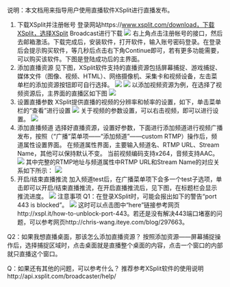 说明：本文档用来指导用户使用直播软件XSplit进行直播发布。
1.	下载XSplit并注册帐号
登录网站https://www.xsplit.com/download，下载XSplit，选择XSplit Broadcast进行下载
![](http://imgcache.tce.fsphere.cn/static/qzonestyle.gtimg.cn/qzone/vas/opensns/res/img/XSplit-1.png)
右上角点击注册帐号的接口，然后去邮箱激活。下载完成后，安装软件，打开软件，输入账号密码登录。在登录后会提示购买软件，等几秒后点击右下角Continue即可，若有更多功能需要，可以购买该软件。下图是登陆成功后的主界面。
2.	添加直播资源
见下图，XSplit软件支持的直播资源包括屏幕捕捉、游戏捕捉、媒体文件（图像、视频、HTML）、网络摄像机、采集卡和视频设备，左击菜单栏的添加资源按钮即可自行选择。
![](http://imgcache.tce.fsphere.cn/static/qzonestyle.gtimg.cn/qzone/vas/opensns/res/img/XSplit-2.png)
![](http://imgcache.tce.fsphere.cn/static/qzonestyle.gtimg.cn/qzone/vas/opensns/res/img/XSplit-3.png)
以添加视频资源为例，在选择了视频资源后，主界面的直播区如下图
![](http://imgcache.tce.fsphere.cn/static/qzonestyle.gtimg.cn/qzone/vas/opensns/res/img/XSplit-4.png)
3.	设置直播参数
XSplit提供直播的视频的分辨率和帧率的设置，如下，单击菜单栏的“查看”进行设置
![](http://imgcache.tce.fsphere.cn/static/qzonestyle.gtimg.cn/qzone/vas/opensns/res/img/XSplit-5.png)
关于视频的参数设置，可以右击视频，即可以进行设置。
![](http://imgcache.tce.fsphere.cn/static/qzonestyle.gtimg.cn/qzone/vas/opensns/res/img/XSplit-6.png)
4.	添加直播频道
选择好直播资源，设置好参数，下面进行添加频道进行视频广播发布，按照（“广播”菜单项——“添加频道”——custom RTMP）操作后，频道属性设置界面。
在频道属性界面，主要输入频道名、RTMP URL、Stream Name，其他可以保持默认不变。
当前视频编码支持x264，音频支持AAC。
![](http://imgcache.tce.fsphere.cn/static/qzonestyle.gtimg.cn/qzone/vas/opensns/res/img/XSplit-7.png)
其中完整的RTMP地址与频道属性中RTMP URL和Stream Name的对应关系如下所示：
![](http://imgcache.tce.fsphere.cn/static/qzonestyle.gtimg.cn/qzone/vas/opensns/res/img/XSplit-8.png)
5.	开启/结束直播推流
加入频道test后，在广播菜单项下会多一个test子选项，单击即可以开启/结束直播推流，在开启直播推流后，见下图，在标题栏会显示推流进度。
![](http://imgcache.tce.fsphere.cn/static/qzonestyle.gtimg.cn/qzone/vas/opensns/res/img/XSplit-9.png)
注意事项
Q1：在登录XSplit时，可能会报出如下的警告“port 443 is blocked”。
![](http://imgcache.tce.fsphere.cn/static/qzonestyle.gtimg.cn/qzone/vas/opensns/res/img/XSplit-10.png)
这时可以点击图中“here”链接参考网页http://xspl.it/how-to-unblock-port-443。若还是没有解决443端口堵塞的问题，可以参考网页http://chris-wang.iteye.com/blog/297663。

Q2：如果我想直播桌面，那该怎么添加直播资源？
按照添加资源——屏幕捕捉操作后，选择捕捉区域时，点击桌面就是直播整个桌面的内容，点击一个窗口的内部就只直播这个窗口。

Q：如果还有其他的问题，可以参考什么？
推荐参考XSplit软件的使用说明http://api.xsplit.com/broadcaster/help/